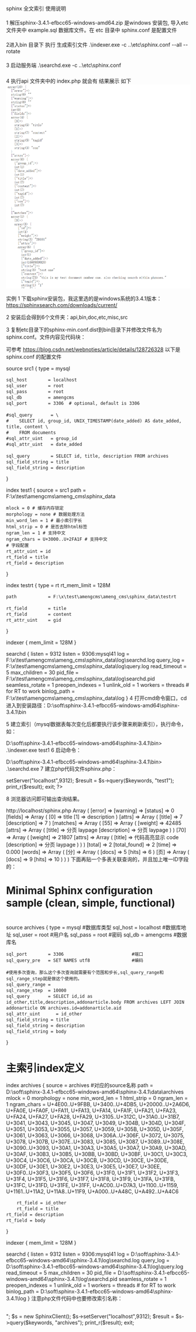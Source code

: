 ####
   sphinx 全文索引 使用说明 

####
1 解压sphinx-3.4.1-efbcc65-windows-amd64.zip 是windows 安装包, 
导入etc文件夹中 example.sql 数据库文件。在 etc 目录中 sphinx.conf 是配置文件
####
2进入bin 目录下 执行 生成索引文件
.\indexer.exe -c ..\etc\sphinx.conf --all --rotate

####
3 启动服务端
.\searchd.exe -c ..\etc\sphinx.conf 

###
4 执行api 文件夹中的 index.php 就会有 结果展示 如下
![img.png](img.png)

实例
1 下载sphinx安装包，我这里选的是windows系统的3.4.1版本：https://sphinxsearch.com/downloads/current/

2 安装后会得到6个文件夹：api,bin,doc,etc,misc,src

3 复制etc目录下的sphinx-min.conf.dist到bin目录下并修改文件名为sphinx.conf。文件内容见代码块：

可参考 https://blog.csdn.net/webnoties/article/details/128726328
以下是sphinx.conf 的配置文件

source src1
{
type            = mysql

    sql_host        = localhost
    sql_user        = root
    sql_pass        = root
    sql_db          = amengcms
    sql_port        = 3306  # optional, default is 3306
 
    #sql_query       = \
    #    SELECT id, group_id, UNIX_TIMESTAMP(date_added) AS date_added, title, content \
    #    FROM documents
    #sql_attr_uint   = group_id
    #sql_attr_uint   = date_added
 
    sql_query        = SELECT id, title, description FROM archives
    sql_field_string = title
    sql_field_string = description
}


index test1
{
source          = src1
path            = F:\x\test\amengcms\ameng_cms\sphinx_data

    mlock = 0 # 缓存内存锁定
    morphology = none # 数据处理方法
    min_word_len = 1 # 最小索引字长
    html_strip = 0 # 是否去除html标签
    ngram_len = 1 # 支持中文
    ngram_chars = U+3000..U+2FA1F # 支持中文
    # 字段配置
    rt_attr_uint = id
    rt_field = title
    rt_field = description
}


index testrt
{
type            = rt
rt_mem_limit    = 128M

    path            = F:\x\test\amengcms\ameng_cms\sphinx_data\testrt
 
    rt_field        = title
    rt_field        = content
    rt_attr_uint    = gid
}


indexer
{
mem_limit       = 128M
}


searchd
{
listen          = 9312
listen          = 9306:mysql41
log             = F:\x\test\amengcms\ameng_cms\sphinx_data\log\searchd.log
query_log       = F:\x\test\amengcms\ameng_cms\sphinx_data\log\query.log
read_timeout    = 5
max_children    = 30
pid_file        = F:\x\test\amengcms\ameng_cms\sphinx_data\log\searchd.pid
seamless_rotate = 1
preopen_indexes = 1
unlink_old      = 1
workers         = threads # for RT to work
binlog_path     = F:\x\test\amengcms\ameng_cms\sphinx_data\log
}
4 打开cmd命令窗口，cd进入到安装路径：D:\soft\sphinx-3.4.1-efbcc65-windows-amd64\sphinx-3.4.1\bin

5 建立索引（mysql数据表每次变化后都要执行该步骤来刷新索引），执行命令，如：

D:\soft\sphinx-3.4.1-efbcc65-windows-amd64\sphinx-3.4.1\bin> .\indexer.exe test1
6 启动命令：

D:\soft\sphinx-3.4.1-efbcc65-windows-amd64\sphinx-3.4.1\bin> .\searchd.exe
7 建立php代码文件sphinx.php：

<?php
require ( "D:\soft\sphinx-3.4.1-efbcc65-windows-amd64\sphinx-3.4.1\api\sphinxapi.php" );
$keywords    = isset($_GET['keywords']) ? $_GET['keywords'] : '分页';
 
$s = new SphinxClient();
$s->setServer("localhost",9312);
$result = $s->query($keywords, "test1");
print_r($result);
exit;
?>
8 浏览器访问即可输出查询结果。

http://localhost/sphinx.php
Array ( [error] => [warning] => [status] => 0 [fields] => Array ( [0] => title [1] => description ) [attrs] => Array ( [title] => 7 [description] => 7 ) [matches] => Array ( [55] => Array ( [weight] => 42485 [attrs] => Array ( [title] => 分页 laypage [description] => 分页 laypage ) ) [70] => Array ( [weight] => 21807 [attrs] => Array ( [title] => 代码高亮显示 code [description] => 分页 laypage ) ) ) [total] => 2 [total_found] => 2 [time] => 0.000 [words] => Array ( [分] => Array ( [docs] => 5 [hits] => 6 ) [页] => Array ( [docs] => 9 [hits] => 10 ) ) )
下面再贴一个多表关联查询的，并且加上唯一ID字段的：

#
# Minimal Sphinx configuration sample (clean, simple, functional)
#

source archives
{
type            = mysql                         #数据库类型
sql_host        = localhost                     #数据库地址
sql_user        = root                          #用户名
sql_pass        = root                        #密码
sql_db          = amengcms                          #数据库名

    sql_port        = 3306                          #端口
    sql_query_pre   = SET NAMES utf8                #编码
 
    #使用多次查询，那么这个多次查询就需要有个范围和步长,sql_query_range和sql_range_step就是做这个使用的。
    sql_query_range =
    sql_range_step  = 10000
    sql_query       = SELECT id,id as id_other,title,description,addonarticle.body FROM archives LEFT JOIN addonarticle ON archives.id=addonarticle.aid 
    sql_attr_uint      = id_other
    sql_field_string = title
    sql_field_string = description
    sql_field_string = body
}

# 主索引index定义
index archives
{
source          = archives                    #对应的source名称
path            = D:\soft\sphinx-3.4.1-efbcc65-windows-amd64\sphinx-3.4.1\data\archives
mlock           = 0
morphology        = none
min_word_len        = 1
html_strip                = 0
ngram_len     = 1
ngram_chars = U+4E00..U+9FBB, U+3400..U+4DB5, U+20000..U+2A6D6, U+FA0E, U+FA0F, U+FA11, U+FA13, U+FA14, U+FA1F, U+FA21, U+FA23, U+FA24, U+FA27, U+FA28, U+FA29, U+3105..U+312C, U+31A0..U+31B7, U+3041, U+3043, U+3045, U+3047, U+3049, U+304B, U+304D, U+304F, U+3051, U+3053, U+3055, U+3057, U+3059, U+305B, U+305D, U+305F, U+3061, U+3063, U+3066, U+3068, U+306A..U+306F, U+3072, U+3075, U+3078, U+307B, U+307E..U+3083, U+3085, U+3087, U+3089..U+308E, U+3090..U+3093, U+30A1, U+30A3, U+30A5, U+30A7, U+30A9, U+30AD, U+30AF, U+30B3, U+30B5, U+30BB, U+30BD, U+30BF, U+30C1, U+30C3, U+30C4, U+30C6, U+30CA, U+30CB, U+30CD, U+30CE, U+30DE, U+30DF, U+30E1, U+30E2, U+30E3, U+30E5, U+30E7, U+30EE, U+30F0..U+30F3, U+30F5, U+30F6, U+31F0, U+31F1, U+31F2, U+31F3, U+31F4, U+31F5, U+31F6, U+31F7, U+31F8, U+31F9, U+31FA, U+31FB, U+31FC, U+31FD, U+31FE, U+31FF, U+AC00..U+D7A3, U+1100..U+1159, U+1161..U+11A2, U+11A8..U+11F9, U+A000..U+A48C, U+A492..U+A4C6

        rt_field = id_other
        rt_field = title
    rt_field = description
    rt_field = body
}


indexer
{
mem_limit       = 128M
}

searchd
{
listen          = 9312
listen          = 9306:mysql41
log         = D:\soft\sphinx-3.4.1-efbcc65-windows-amd64\sphinx-3.4.1\log\searchd.log
query_log       = D:\soft\sphinx-3.4.1-efbcc65-windows-amd64\sphinx-3.4.1\log\query.log
read_timeout        = 5
max_children        = 30
pid_file        = D:\soft\sphinx-3.4.1-efbcc65-windows-amd64\sphinx-3.4.1\log\searchd.pid
seamless_rotate     = 1
preopen_indexes     = 1
unlink_old      = 1
workers         = threads # for RT to work
binlog_path     = D:\soft\sphinx-3.4.1-efbcc65-windows-amd64\sphinx-3.4.1\log
}
注意php文件代码中也要修改索引名称：

<?php
require ( "D:\soft\sphinx-3.4.1-efbcc65-windows-amd64\sphinx-3.4.1\api\sphinxapi.php" );
$keywords    = isset($_GET['keywords']) ? $_GET['keywords'] : '分页';
echo "keywords::{$keywords}<br><br>";
$s = new SphinxClient();
$s->setServer("localhost",9312);
$result = $s->query($keywords, "archives");
print_r($result);
exit;
